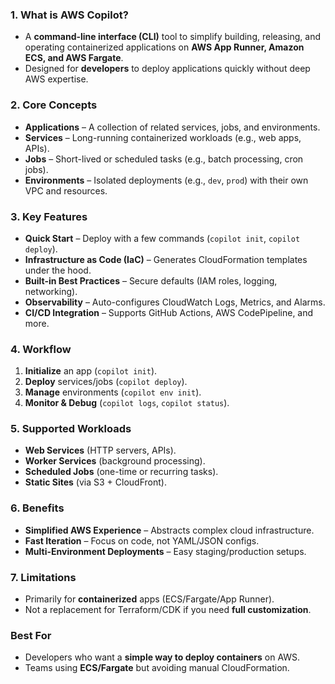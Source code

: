 ### **1. What is AWS Copilot?**
   - A **command-line interface (CLI)** tool to simplify building, releasing, and operating containerized applications on **AWS App Runner, Amazon ECS, and AWS Fargate**.
   - Designed for **developers** to deploy applications quickly without deep AWS expertise.

### **2. Core Concepts**
   - **Applications** – A collection of related services, jobs, and environments.
   - **Services** – Long-running containerized workloads (e.g., web apps, APIs).
   - **Jobs** – Short-lived or scheduled tasks (e.g., batch processing, cron jobs).
   - **Environments** – Isolated deployments (e.g., `dev`, `prod`) with their own VPC and resources.

### **3. Key Features**
   - **Quick Start** – Deploy with a few commands (`copilot init`, `copilot deploy`).
   - **Infrastructure as Code (IaC)** – Generates CloudFormation templates under the hood.
   - **Built-in Best Practices** – Secure defaults (IAM roles, logging, networking).
   - **Observability** – Auto-configures CloudWatch Logs, Metrics, and Alarms.
   - **CI/CD Integration** – Supports GitHub Actions, AWS CodePipeline, and more.

### **4. Workflow**
   1. **Initialize** an app (`copilot init`).
   2. **Deploy** services/jobs (`copilot deploy`).
   3. **Manage** environments (`copilot env init`).
   4. **Monitor & Debug** (`copilot logs`, `copilot status`).

### **5. Supported Workloads**
   - **Web Services** (HTTP servers, APIs).
   - **Worker Services** (background processing).
   - **Scheduled Jobs** (one-time or recurring tasks).
   - **Static Sites** (via S3 + CloudFront).

### **6. Benefits**
   - **Simplified AWS Experience** – Abstracts complex cloud infrastructure.
   - **Fast Iteration** – Focus on code, not YAML/JSON configs.
   - **Multi-Environment Deployments** – Easy staging/production setups.

### **7. Limitations**
   - Primarily for **containerized** apps (ECS/Fargate/App Runner).
   - Not a replacement for Terraform/CDK if you need **full customization**.

### **Best For**
   - Developers who want a **simple way to deploy containers** on AWS.
   - Teams using **ECS/Fargate** but avoiding manual CloudFormation.
